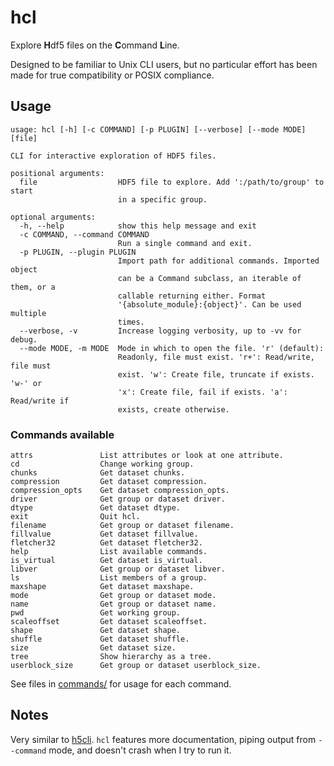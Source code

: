# hcl

Explore **H**df5 files on the **C**ommand **L**ine.

Designed to be familiar to Unix CLI users, but no particular effort has been made for true compatibility or POSIX compliance.

## Usage

```_help
usage: hcl [-h] [-c COMMAND] [-p PLUGIN] [--verbose] [--mode MODE] [file]

CLI for interactive exploration of HDF5 files.

positional arguments:
  file                  HDF5 file to explore. Add ':/path/to/group' to start
                        in a specific group.

optional arguments:
  -h, --help            show this help message and exit
  -c COMMAND, --command COMMAND
                        Run a single command and exit.
  -p PLUGIN, --plugin PLUGIN
                        Import path for additional commands. Imported object
                        can be a Command subclass, an iterable of them, or a
                        callable returning either. Format
                        '{absolute_module}:{object}'. Can be used multiple
                        times.
  --verbose, -v         Increase logging verbosity, up to -vv for debug.
  --mode MODE, -m MODE  Mode in which to open the file. 'r' (default):
                        Readonly, file must exist. 'r+': Read/write, file must
                        exist. 'w': Create file, truncate if exists. 'w-' or
                        'x': Create file, fail if exists. 'a': Read/write if
                        exists, create otherwise.
```

### Commands available

```_commands
attrs               List attributes or look at one attribute.
cd                  Change working group.
chunks              Get dataset chunks.
compression         Get dataset compression.
compression_opts    Get dataset compression_opts.
driver              Get group or dataset driver.
dtype               Get dataset dtype.
exit                Quit hcl.
filename            Get group or dataset filename.
fillvalue           Get dataset fillvalue.
fletcher32          Get dataset fletcher32.
help                List available commands.
is_virtual          Get dataset is_virtual.
libver              Get group or dataset libver.
ls                  List members of a group.
maxshape            Get dataset maxshape.
mode                Get group or dataset mode.
name                Get group or dataset name.
pwd                 Get working group.
scaleoffset         Get dataset scaleoffset.
shape               Get dataset shape.
shuffle             Get dataset shuffle.
size                Get dataset size.
tree                Show hierarchy as a tree.
userblock_size      Get group or dataset userblock_size.
```

See files in [commands/](./commands) for usage for each command.

## Notes

Very similar to [h5cli](https://pypi.org/project/h5cli/).
`hcl` features more documentation, piping output from `--command` mode, and doesn't crash when I try to run it.
